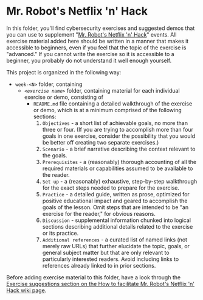 # Mr. Robot's Netflix 'n' Hack

In this folder, you'll find cybersecurity exercises and suggested demos that you can use to supplement "[Mr. Robot's Netflix 'n' Hack](https://github.com/AnarchoTechNYC/meta/wiki/Mr.-Robot%27s-Netflix-%27n%27-Hack)" events. All exercise material added here should be written in a manner that makes it accessible to beginners, even if you feel that the topic of the exercise is "advanced." If you cannot write the exercise so it is accessible to a beginner, you probably do not understand it well enough yourself.

This project is organized in the following way:

* `week-<N>` folder, containing
    * *`<exercise name>`* folder, containing material for each individual exercise or demo, consisting of
        * `README.md` file containing a detailed walkthrough of the exercise or demo, which is at a minimum comprised of the following sections:
            1. `Objectives` - a short list of achievable goals, no more than three or four. (If you are trying to accomplish more than four goals in one exercise, consider the possibility that you would be better off creating two separate exercises.)
            1. `Scenario` - a brief narrative describing the context relevant to the goals.
            1. `Prerequisites` - a (reasonably) thorough accounting of all the required materials or capabilities assumed to be available to the reader.
            1. `Set up` - a (reasonably) exhaustive, step-by-step walkthrough for the exact steps needed to prepare for the exercise.
            1. `Practice` - a detailed guide, written as prose, optimized for positive educational impact and geared to accomplish the goals of the lesson. Omit steps that are intended to be "an exercise for the reader," for obvious reasons.
            1. `Discussion` - supplemental information chunked into logical sections describing additional details related to the exercise or its practice.
            1. `Additional references` - a curated list of named links (not merely raw URLs) that further elucidate the topic, goals, or general subject matter but that are only relevant to particularly interested readers. Avoid including links to references already linked to in prior sections.

Before adding exercise material to this folder, have a look through the [Exercise suggestions section on the How to facilitate Mr. Robot's Netflix 'n' Hack wiki page](https://github.com/AnarchoTechNYC/meta/wiki/How-to-facilitate-Mr.-Robot%27s-Netflix-%27n%27-Hack#exercise-suggestions).
